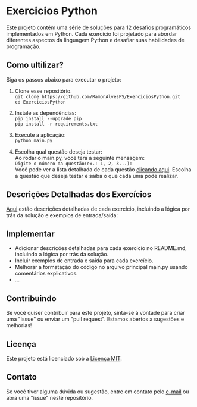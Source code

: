 # Exercicios Python
  Este projeto contém uma série de soluções para 12 desafios programáticos implementados em Python. Cada exercício foi projetado para abordar diferentes aspectos da linguagem Python e desafiar suas habilidades de programação.

## Como ultilizar?
  Siga os passos abaixo para executar o projeto:

  1. Clone esse repositório.
    <br/>```git clone https://github.com/RamonAlvesPS/ExerciciosPython.git```
    <br/>```cd ExerciciosPython```

  2. Instale as dependências:
    <br/>```pip install --upgrade pip```
    <br/>```pip install -r requirements.txt```

  3. Execute a aplicação:
    <br/>```python main.py```
  
  4. Escolha qual questão deseja testar:
    <br/> Ao rodar o main.py, você terá a seguinte mensagem:
    <br/>```Digite o número da questão(ex.: 1, 2, 3...):```
    <br/> Você pode ver a lista detalhada de cada questão [clicando aqui](QUESTOES.md). Escolha a questão que deseja testar e saiba o que cada uma pode realizar.

## Descrições Detalhadas dos Exercícios

[Aqui](QUESTOES.md) estão descrições detalhadas de cada exercício, incluindo a lógica por trás da solução e exemplos de entrada/saída:

## Implementar

- Adicionar descrições detalhadas para cada exercício no README.md, incluindo a lógica por trás da solução.
- Incluir exemplos de entrada e saída para cada exercício.
- Melhorar a formatação do código no arquivo principal main.py usando comentários explicativos.
- ...

## Contribuindo
  Se você quiser contribuir para este projeto, sinta-se à vontade para criar uma "issue" ou enviar um "pull request". Estamos abertos a sugestões e melhorias!

## Licença
  Este projeto está licenciado sob a [Licença MIT](https://github.com/RamonAlvesPS/ExerciciosPython/blob/main/LICENSE).

## Contato
  Se você tiver alguma dúvida ou sugestão, entre em contato pelo [e-mail](ramon.alves.ps@gmail.com) ou abra uma "issue" neste repositório.
